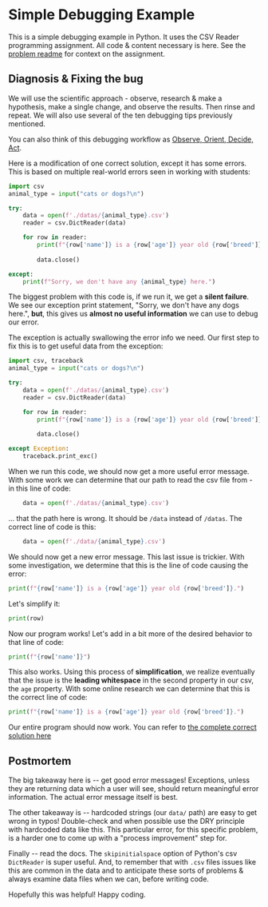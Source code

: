 # Simple Debugging Example

This is a simple debugging example in Python. It uses the CSV Reader programming assignment. All code & content necessary is here. See the [problem readme](problem-readme.md) for context on the assignment.

## Diagnosis & Fixing the bug

We will use the scientific approach - observe, research & make a hypothesis, make a single change, and observe the results. Then rinse and repeat. We will also use several of the ten debugging tips previously mentioned.

You can also think of this debugging workflow as [Observe, Orient, Decide, Act](https://fs.blog/ooda-loop/).

Here is a modification of one correct solution, except it has some errors. This is based on multiple real-world errors seen in working with students:

```python
import csv
animal_type = input("cats or dogs?\n")

try:
    data = open(f'./datas/{animal_type}.csv')
    reader = csv.DictReader(data)

    for row in reader:
        print(f"{row['name']} is a {row['age']} year old {row['breed']}.")
        
        data.close()

except:
    print(f"Sorry, we don't have any {animal_type} here.")
```

The biggest problem with this code is, if we run it, we get a **silent failure**. We see our exception print statement, "Sorry, we don't have any dogs here.", **but**, this gives us **almost no useful information** we can use to debug our error.

The exception is actually swallowing the error info we need. Our first step to fix this is to get useful data from the exception:


```python
import csv, traceback
animal_type = input("cats or dogs?\n")

try:
    data = open(f'./datas/{animal_type}.csv')
    reader = csv.DictReader(data)

    for row in reader:
        print(f"{row['name']} is a {row['age']} year old {row['breed']}.")
        
        data.close()

except Exception:
    traceback.print_exc()
```

When we run this code, we should now get a more useful error message. With some work we can determine that our path to read the csv file from - in this line of code:

```python
    data = open(f'./datas/{animal_type}.csv')
```

... that the path here is wrong. It should be `/data` instead of `/datas`. The correct line of code is this:

```python
    data = open(f'./data/{animal_type}.csv')
```

We should now get a new error message. This last issue is trickier. With some investigation, we determine that this is the line of code causing the error:

```python
print(f"{row['name']} is a {row['age']} year old {row['breed']}.")
```

Let's simplify it:
```python
print(row)
```

Now our program works! Let's add in a bit more of the desired behavior to that line of code:

```python
print(f"{row['name']}") 
```

This also works. Using this process of **simplification**, we realize eventually that the issue is the **leading whitespace** in the second property in our csv, the `age` property. With some online research we can determine that this is the correct line of code:

```python
print(f"{row['name']} is a {row['age']} year old {row['breed']}.")
```

Our entire program should now work. You can refer to [the complete correct solution here](solution.md)

## Postmortem

The big takeaway here is -- get good error messages! Exceptions, unless they are returning data which a user will see, should return meaningful error information. The actual error message itself is best.

The other takeaway is -- hardcoded strings (our `data/` path) are easy to get wrong in typos! Double-check and when possible use the DRY principle with hardcoded data like this. This particular error, for this specific problem, is a harder one to come up with a "process improvement" step for.

Finally -- read the docs. The `skipinitialspace` option of Python's csv `DictReader` is super useful. And, to remember that with `.csv` files issues like this are common in the data and to anticipate these sorts of problems & always examine data files when we can, before writing code.

Hopefully this was helpful! Happy coding.